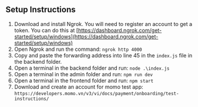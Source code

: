 ## Setup Instructions

1. Download and install Ngrok. You will need to register an account to get a token. You can do this at [https://dashboard.ngrok.com/get-started/setup/windows](https://dashboard.ngrok.com/get-started/setup/windows)
2. Open Ngrok and run the command: `ngrok http 4000`
3. Copy and paste the forwarding address into line 45 in the `index.js` file in the backend folder.
4. Open a terminal in the backend folder and run: `node .\index.js`
5. Open a terminal in the admin folder and run: `npm run dev`
6. Open a terminal in the frontend folder and run: `npm start`
7. Download and create an account for momo test app: `https://developers.momo.vn/v3/vi/docs/payment/onboarding/test-instructions/`
